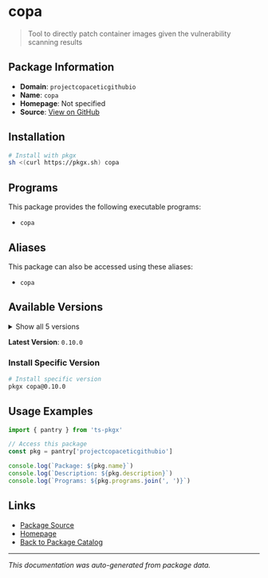 # copa

> Tool to directly patch container images given the vulnerability scanning results

## Package Information

- **Domain**: `projectcopaceticgithubio`
- **Name**: `copa`
- **Homepage**: Not specified
- **Source**: [View on GitHub](https://github.com/pkgxdev/pantry/tree/main/projects/project-copacetic.github.io/package.yml)

## Installation

```bash
# Install with pkgx
sh <(curl https://pkgx.sh) copa
```

## Programs

This package provides the following executable programs:

- `copa`

## Aliases

This package can also be accessed using these aliases:

- `copa`

## Available Versions

<details>
<summary>Show all 5 versions</summary>

- `0.10.0`, `0.9.0`, `0.8.0`, `0.7.0`, `0.6.2`

</details>

**Latest Version**: `0.10.0`

### Install Specific Version

```bash
# Install specific version
pkgx copa@0.10.0
```

## Usage Examples

```typescript
import { pantry } from 'ts-pkgx'

// Access this package
const pkg = pantry['projectcopaceticgithubio']

console.log(`Package: ${pkg.name}`)
console.log(`Description: ${pkg.description}`)
console.log(`Programs: ${pkg.programs.join(', ')}`)
```

## Links

- [Package Source](https://github.com/pkgxdev/pantry/tree/main/projects/project-copacetic.github.io/package.yml)
- [Homepage](#)
- [Back to Package Catalog](../package-catalog.md)

---

*This documentation was auto-generated from package data.*
